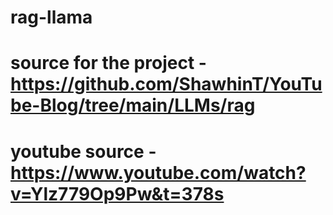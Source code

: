 # rag-llama
# source for the project - https://github.com/ShawhinT/YouTube-Blog/tree/main/LLMs/rag
# youtube source - https://www.youtube.com/watch?v=Ylz779Op9Pw&t=378s

